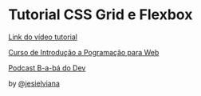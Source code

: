 # Tutorial CSS Grid e Flexbox

[Link do vídeo tutorial](https://youtu.be/1mf4mZE9o_4)


[Curso de Introdução a Pogramação para Web](https://jesielviana.github.io/web-dev/)

[Podcast B-a-bá do Dev](https://anchor.fm/babadodev)

by [@jesielviana](https://twitter.com/jesielviana)







